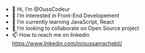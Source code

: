 - 👋 Hi, I’m @OussCodeur
- 👀 I’m interested in Front-End Developement
- 🌱 I’m currently learning JavaScript, React
- 💞️ I’m looking to collaborate on Open Source project
- 📫 How to reach me on linkedin https://www.linkedin.com/in/oussamachebli/

<!---
OussCodeur/OussCodeur is a ✨ special ✨ repository because its `README.md` (this file) appears on your GitHub profile.
You can click the Preview link to take a look at your changes.
--->
